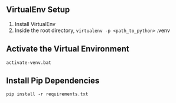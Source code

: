 ## VirtualEnv Setup

1. Install VirtualEnv
2. Inside the root directory, `virtualenv -p <path_to_python>` .venv

## Activate the Virtual Environment
`activate-venv.bat`

## Install Pip Dependencies
`pip install -r requirements.txt`
